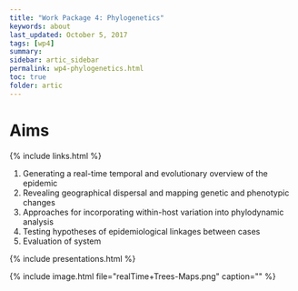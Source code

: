 ```yaml
---
title: "Work Package 4: Phylogenetics"
keywords: about
last_updated: October 5, 2017
tags: [wp4]
summary:
sidebar: artic_sidebar
permalink: wp4-phylogenetics.html
toc: true
folder: artic
---
```



# Aims

{% include links.html %}

1. Generating a real-time temporal and evolutionary overview of the epidemic
2. Revealing geographical dispersal and mapping genetic and phenotypic changes
3. Approaches for incorporating within-host variation into phylodynamic analysis
4. Testing hypotheses of epidemiological linkages between cases
5. Evaluation of system

{% include presentations.html %}

{% include image.html file="realTime+Trees-Maps.png" caption="" %}

